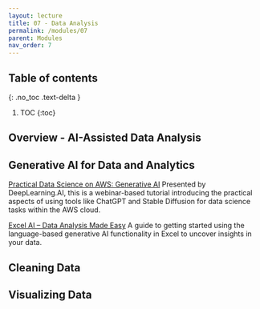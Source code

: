 ```yaml
---
layout: lecture
title: 07 - Data Analysis
permalink: /modules/07
parent: Modules
nav_order: 7
---
```


## Table of contents
{: .no_toc .text-delta }

1. TOC
{:toc}

## Overview - AI-Assisted Data Analysis


## Generative AI for Data and Analytics

[Practical Data Science on AWS: Generative AI](https://www.youtube.com/watch?v=ChGx_wK7VaE)
Presented by DeepLearning.AI, this is a webinar-based tutorial introducing the practical aspects of using tools like ChatGPT and Stable Diffusion for data science tasks within the AWS cloud.

[Excel AI – Data Analysis Made Easy](https://www.youtube.com/watch?v=b-cFv2DvEqE)
A guide to getting started using the language-based generative AI functionality in Excel to uncover insights in your data.


## Cleaning Data

## Visualizing Data
